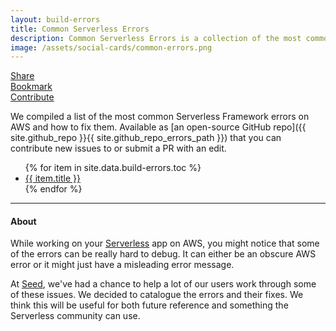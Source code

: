 ```yaml
---
layout: build-errors
title: Common Serverless Errors
description: Common Serverless Errors is a collection of the most common Serverless Framework errors developers run into on AWS. Also listed, is an explanation of why the error occurred and what you can do to fix it.
image: /assets/social-cards/common-errors.png
---
```


<div class="build-error-header-controls">
  <div class="panel">
    <a href="mailto:?&cc=&bcc=&subject=Debug Serverless Errors&body=Check out this great resource for debugging Serverless errors on AWS - https://seed.run/docs/serverless-errors/">
      <i class="fa fa-envelope" aria-hidden="true"></i>
    </a>
    <a target="_blank" href="https://twitter.com/intent/tweet?url=https%3A%2F%2Fseed.run%2Fdocs%2Fserverless-errors%2F&via=SEED_run&text=Check%20out%20this%20great%20resource%20for%20debugging%20Serverless%20errors%20on%20AWS">
      <i class="fa fa-twitter" aria-hidden="true"></i>
      <span>Share</span>
    </a>
  </div>
  <div class="panel">
    <a href="javascript:alert('Please bookmark this page in your browser')">
      <i class="fa fa-bookmark" aria-hidden="true"></i>
      <span>Bookmark</span>
    </a>
  </div>
  <div class="panel">
    <a target="_blank" href="{{ site.github_repo }}/issues/new?assignees=jayair&labels=enhancement&template=common-serverless-errors.md&title=%5BSLS+ERR%5D">
      <i class="fa fa-plus-square" aria-hidden="true"></i>
      <span>Contribute</span>
    </a>
  </div>
</div>

We compiled a list of the most common Serverless Framework errors on AWS and how to fix them. Available as [an open-source GitHub repo]({{ site.github_repo }}{{ site.github_repo_errors_path }}) that you can contribute new issues to or submit a PR with an edit.

<ul class="build-error-list fa-ul">
  {% for item in site.data.build-errors.toc %}
    <li>
      <i class="fa-li fa fa-file-text-o"></i>
      <a href="{{ item.url }}">{{ item.title }}</a>
    </li>
  {% endfor %}
</ul>

---

#### About

While working on your [Serverless](https://serverless.com) app on AWS, you might notice that some of the errors can be really hard to debug. It can either be an obscure AWS error or it might just have a misleading error message.

At [Seed](/), we've had a chance to help a lot of our users work through some of these issues. We decided to catalogue the errors and their fixes. We think this will be useful for both future reference and something the Serverless community can use.
